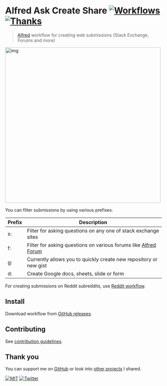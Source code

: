 # Alfred Ask Create Share [![Workflows](https://img.shields.io/badge/-more%20workflows-0a0a0a.svg?style=flat&colorA=0a0a0a)](https://github.com/learn-anything/alfred-workflows) [![Thanks](http://bit.ly/saythankss)](https://github.com/sponsors/nikitavoloboev)

> [Alfred](https://www.alfredapp.com/) workflow for creating web submissions (Stack Exchange, Forums and more)

<img src="https://i.imgur.com/safqqF4.png" width="500" alt="img">

You can filter submissions by using various prefixes.

| Prefix | Description                                                                                     |
| ------ | ----------------------------------------------------------------------------------------------- |
| s:     | Filter for asking questions on any one of stack exchange sites                                  |
| f:     | Filter for asking questions on various forums like [Alfred Forum](https://www.alfredforum.com/) |
| g:     | Currently allows you to quickly create new repository or new gist                               |
| d:     | Create Google docs, sheets, slide or form                                                       |

For creating submissions on Reddit subreddits, use [Reddit workflow](https://github.com/deanishe/alfred-reddit).

## Install

Download workflow from [GitHub releases](../../releases/latest).

## Contributing

See [contribution guidelines](contributing.md).

## Thank you

You can support me on [GitHub](https://github.com/sponsors/nikitavoloboev) or look into [other projects](https://nikitavoloboev.xyz/projects) I shared.

[![MIT](https://img.shields.io/badge/license-MIT-0a0a0a.svg?style=flat&colorA=0a0a0a)](license) [![Twitter](http://bit.ly/nikitatweet)](https://twitter.com/nikitavoloboev)
